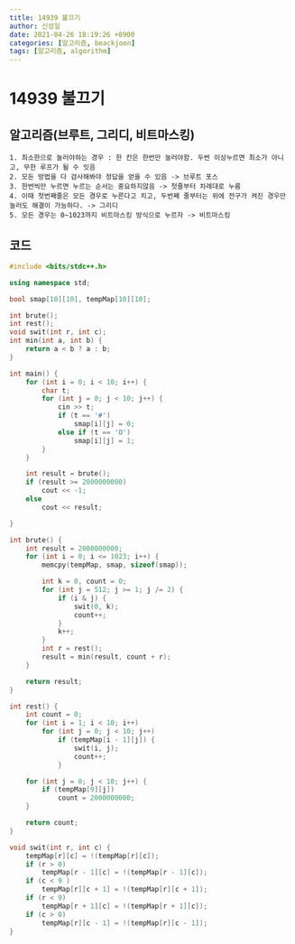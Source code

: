 ```yaml
---
title: 14939 불끄기
author: 신성일
date: 2021-04-26 18:19:26 +0900
categories: [알고리즘, beackjoon]
tags: [알고리즘, algorithm]
---
```


# 14939 불끄기

## 알고리즘(브루트, 그리디, 비트마스킹)

    1. 최소한으로 눌러야하는 경우 : 한 칸은 한번만 눌러야함. 두번 이상누르면 최소가 아니고, 무한 루프가 될 수 잇음
    2. 모든 방법을 다 검사해봐야 정답을 얻을 수 있음 -> 브루트 포스
    3. 한번씩만 누르면 누르는 순서는 중요하지않음 -> 첫줄부터 차례대로 누름
    4. 이때 첫번째줄은 모든 경우로 누른다고 치고, 두번째 줄부터는 위에 전구가 켜진 경우만 눌러도 해결이 가능하다. -> 그리디
    5. 모든 경우는 0~1023까지 비트마스킹 방식으로 누르자 -> 비트마스킹

## 코드

```cpp
#include <bits/stdc++.h>

using namespace std;

bool smap[10][10], tempMap[10][10];

int brute();
int rest();
void swit(int r, int c);
int min(int a, int b) {
	return a < b ? a : b;
}

int main() {
	for (int i = 0; i < 10; i++) {
		char t;
		for (int j = 0; j < 10; j++) {
			cin >> t;
			if (t == '#')
				smap[i][j] = 0;
			else if (t == 'O')
				smap[i][j] = 1;
		}
	}

	int result = brute();
	if (result >= 2000000000)
		cout << -1;
	else
		cout << result;

}

int brute() {
	int result = 2000000000;
	for (int i = 0; i <= 1023; i++) {
		memcpy(tempMap, smap, sizeof(smap));

		int k = 0, count = 0;
		for (int j = 512; j >= 1; j /= 2) {
			if (i & j) {
				swit(0, k);
				count++;
			}
			k++;
		}
		int r = rest();
		result = min(result, count + r);
	}

	return result;
}

int rest() {
	int count = 0;
	for (int i = 1; i < 10; i++)
		for (int j = 0; j < 10; j++)
			if (tempMap[i - 1][j]) {
				swit(i, j);
				count++;
			}

	for (int j = 0; j < 10; j++) {
		if (tempMap[9][j])
			count = 2000000000;
	}

	return count;
}

void swit(int r, int c) {
	tempMap[r][c] = !(tempMap[r][c]);
	if (r > 0)
		tempMap[r - 1][c] = !(tempMap[r - 1][c]);
	if (c < 9 )
		tempMap[r][c + 1] = !(tempMap[r][c + 1]);
	if (r < 9)
		tempMap[r + 1][c] = !(tempMap[r + 1][c]);
	if (c > 0)
		tempMap[r][c - 1] = !(tempMap[r][c - 1]);
}
```
